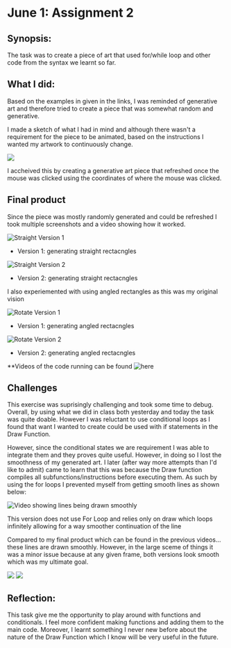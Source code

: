 # June 1: Assignment 2

## Synopsis:

The task was to create a piece of art that used for/while loop and other code from the syntax we learnt so far. 

## What I did:
Based on the examples in given in the links, I was reminded of generative art and therefore tried to create a piece that was somewhat random and generative.

I made a sketch of what I had in mind and although there wasn't a requirement for the piece to be animated, based on the instructions I wanted my artwork to continuously change.

![](sketch.jpg)

I accheived this by creating a generative art piece that refreshed once the mouse was clicked using the coordinates of where the mouse was clicked.

## Final product

Since the piece was mostly randomly generated and could be refreshed I took multiple screenshots and a video showing how it worked.

![Straight Version 1](straight1.png)

- Version 1: generating straight rectacngles

![Straight Version 2](straight2.png)

- Version 2: generating straight rectacngles

I also experiemented with using angled rectangles as this was my original vision

![Rotate Version 1](rotate1.png)

- Version 1: generating angled rectacngles

![Rotate Version 2](rotate2.png)

- Version 2: generating angled rectacngles

**Videos of the code running can be found ![here]()

## Challenges

This exercise was suprisingly challenging and took some time to debug. Overall, by using what we did in class both yesterday and today the task was quite doable. However I was reluctant to use conditional loops as I found that want I wanted to create could be used with if statements in the Draw Function. 

However, since the conditional states we are requirement I was able to integrate them and they proves quite useful. However, in doing so I lost the smoothness of my generated art. I later (after way more attempts than I'd like to admit) came to learn that this was because the Draw function compiles all subfunctions/instructions before executing them. As such by using the for loops I prevented myself from getting smooth lines as shown below:

![Video showing lines being drawn smoothly]()

This version does not use For Loop and relies only on draw which loops infinitely allowing for a way smoother continuation of the line

Compared to my final product which can be found in the previous videos... these lines are drawn smoothly. However, in the large sceme of things it was a minor issue because at any given frame, both versions look smooth which was my ultimate goal.

![](smooth.png)
![](rotate1.png)

## Reflection:

This task give me the opportunity to play around with functions and conditionals. I feel more confident making functions and adding them to the main code. Moreover, I learnt something I never new before about the nature of the Draw Function which I know will be very useful in the future. 



